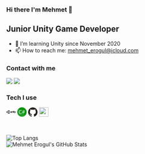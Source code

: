### Hi there I'm Mehmet 👋

## Junior Unity Game Developer

- 🌱 I’m learning Unity since November 2020
- 📫 How to reach me: mehmet_erogul@icloud.com

### Contact with me
<a href="https://www.linkedin.com/in/mehmet-erogul/"><img width="22" src="https://unpkg.com/simple-icons@v6/icons/linkedin.svg" /></a> 
<a href="https://twitter.com/MehmetErogul96"><img width="22" src="https://unpkg.com/simple-icons@v6/icons/twitter.svg" /></a>

### Tech I use
<a href="#"><img width="25" height="25" src="https://raw.githubusercontent.com/github/explore/80688e429a7d4ef2fca1e82350fe8e3517d3494d/topics/unity/unity.png" /></a> 
<a href="#"><img width="25" height="25" src="https://raw.githubusercontent.com/github/explore/80688e429a7d4ef2fca1e82350fe8e3517d3494d/topics/csharp/csharp.png"/></a> 
<a href="#"><img width="25" height="25" src="https://raw.githubusercontent.com/github/explore/89bdd9644f44d1b12180fd512b95574fe4c54617/topics/github-api/github-api.png"/></a> 
<a href="#"><img width="25" height="25" src="https://visualstudio.microsoft.com/wp-content/uploads/2021/10/Product-Icon.svg"/></a> 

<br />

![Top Langs](https://github-readme-stats.vercel.app/api/top-langs/?username=mehmeterogul&theme=dracula&layout=compact)
<br />
![Mehmet Erogul's GitHub Stats](https://github-readme-stats.vercel.app/api?username=mehmeterogul&count_private=true&show_icons=true&theme=dracula)
